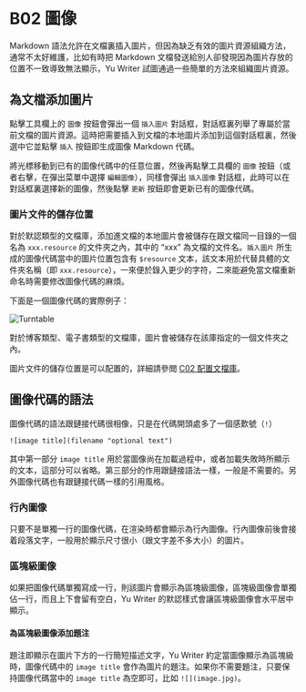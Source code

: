# B02 圖像

Markdown 語法允許在文檔裏插入圖片，但因為缺乏有效的圖片資源組織方法，通常不太好維護，比如有時把 Markdown 文檔發送給別人卻發現因為圖片存放的位置不一致導致無法顯示，Yu Writer 試圖通過一些簡單的方法來組織圖片資源。

## 為文檔添加圖片

點擊工具欄上的 `圖像` 按鈕會彈出一個 `插入圖片` 對話框，對話框裏列舉了專屬於當前文檔的圖片資源。這時把需要插入到文檔的本地圖片添加到這個對話框裏，然後選中它並點擊 `插入` 按鈕即生成圖像 Markdown 代碼。

將光標移動到已有的圖像代碼中的任意位置，然後再點擊工具欄的 `圖像` 按鈕（或者右擊，在彈出菜單中選擇 `編輯圖像`），同樣會彈出 `插入圖像` 對話框，此時可以在對話框裏選擇新的圖像，然後點擊 `更新` 按鈕即會更新已有的圖像代碼。

### 圖片文件的儲存位置

對於默認類型的文檔庫，添加進文檔的本地圖片會被儲存在跟文檔同一目錄的一個名為 `xxx.resource` 的文件夾之內，其中的 “xxx” 為文檔的文件名。`插入圖片` 所生成的圖像代碼當中的圖片位置包含有 `$resource` 文本，該文本用於代替具體的文件夾名稱（即 `xxx.resource`），一來便於錄入更少的字符，二來能避免當文檔重新命名時需要修改圖像代碼的麻煩。

下面是一個圖像代碼的實際例子：

![Turntable](images/desktop.jpg)

對於博客類型、電子書類型的文檔庫，圖片會被儲存在該庫指定的一個文件夾之內。

圖片文件的儲存位置是可以配置的，詳細請參閲 [C02 配置文檔庫](c02-配置文檔庫)。

## 圖像代碼的語法

圖像代碼的語法跟鏈接代碼很相像，只是在代碼開頭處多了一個感歎號（`!`）

    ![image title](filename "optional text")

其中第一部分 `image title` 用於當圖像尚在加載過程中，或者加載失敗時所顯示的文本，這部分可以省略。第三部分的作用跟鏈接語法一樣，一般是不需要的。另外圖像代碼也有跟鏈接代碼一樣的引用風格。

### 行內圖像

只要不是單獨一行的圖像代碼，在渲染時都會顯示為行內圖像。行內圖像前後會接着段落文字，一般用於顯示尺寸很小（跟文字差不多大小）的圖片。

### 區塊級圖像

如果把圖像代碼單獨寫成一行，則該圖片會顯示為區塊級圖像，區塊級圖像會單獨佔一行，而且上下會留有空白，Yu Writer 的默認樣式會讓區塊級圖像會水平居中顯示。

#### 為區塊級圖像添加題注

題注即顯示在圖片下方的一行簡短描述文字，Yu Writer 約定當圖像顯示為區塊級時，圖像代碼中的 `image title` 會作為圖片的題注。如果你不需要題注，只要保持圖像代碼當中的 `image title` 為空即可，比如 `![](image.jpg)`。